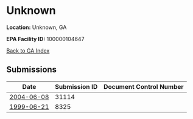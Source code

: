 # Unknown

**Location:** Unknown, GA

**EPA Facility ID:** 100000104647

[Back to GA Index](../../index.md)

## Submissions

| Date | Submission ID | Document Control Number |
|------|--------------|-------------------------|
| [2004-06-08](submissions/31114.md) | 31114 |  |
| [1999-06-21](submissions/8325.md) | 8325 |  |
